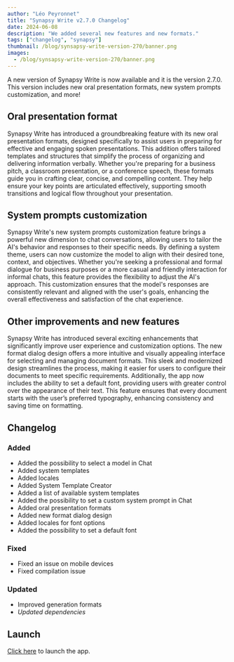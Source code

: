 ```yaml
---
author: "Léo Peyronnet"
title: "Synapsy Write v2.7.0 Changelog"
date: 2024-06-08
description: "We added several new features and new formats."
tags: ["changelog", "synapsy"]
thumbnail: /blog/synsapsy-write-version-270/banner.png
images:
  - /blog/synsapsy-write-version-270/banner.png
---
```


A new version of Synapsy Write is now available and it is the version 2.7.0. This version includes new oral presentation formats, new system prompts customization, and more!

## Oral presentation format

Synapsy Write has introduced a groundbreaking feature with its new oral presentation formats, designed specifically to assist users in preparing for effective and engaging spoken presentations. This addition offers tailored templates and structures that simplify the process of organizing and delivering information verbally. Whether you're preparing for a business pitch, a classroom presentation, or a conference speech, these formats guide you in crafting clear, concise, and compelling content. They help ensure your key points are articulated effectively, supporting smooth transitions and logical flow throughout your presentation.

## System prompts customization

Synapsy Write's new system prompts customization feature brings a powerful new dimension to chat conversations, allowing users to tailor the AI's behavior and responses to their specific needs. By defining a system theme, users can now customize the model to align with their desired tone, context, and objectives. Whether you're seeking a professional and formal dialogue for business purposes or a more casual and friendly interaction for informal chats, this feature provides the flexibility to adjust the AI's approach. This customization ensures that the model's responses are consistently relevant and aligned with the user's goals, enhancing the overall effectiveness and satisfaction of the chat experience.

## Other improvements and new features

Synapsy Write has introduced several exciting enhancements that significantly improve user experience and customization options. The new format dialog design offers a more intuitive and visually appealing interface for selecting and managing document formats. This sleek and modernized design streamlines the process, making it easier for users to configure their documents to meet specific requirements. Additionally, the app now includes the ability to set a default font, providing users with greater control over the appearance of their text. This feature ensures that every document starts with the user’s preferred typography, enhancing consistency and saving time on formatting.

## Changelog

### Added

- Added the possibility to select a model in Chat
- Added system templates
- Added locales
- Added System Template Creator
- Added a list of available system templates
- Added the possibility to set a custom system prompt in Chat
- Added oral presentation formats
- Added new format dialog design
- Added locales for font options
- Added the possibility to set a default font

### Fixed

- Fixed an issue on mobile devices
- Fixed compilation issue

### Updated

- Improved generation formats
- _Updated dependencies_

## Launch

[Click here](https://write.peyronnet.group) to launch the app.

